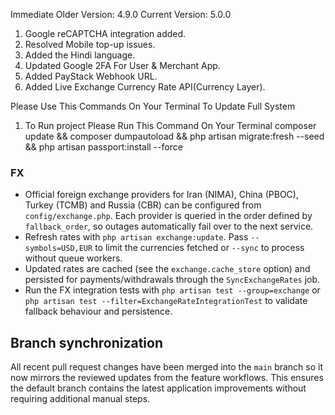 
Immediate Older Version: 4.9.0
Current Version: 5.0.0

1. Google reCAPTCHA integration added.
2. Resolved Mobile top-up issues.
3. Added the Hindi language.
4. Updated Google 2FA For User & Merchant App.
5. Added PayStack Webhook URL.
6. Added Live Exchange Currency Rate API(Currency Layer).

Please Use This Commands On Your Terminal To Update Full System
1. To Run project Please Run This Command On Your Terminal
    composer update && composer dumpautoload && php artisan migrate:fresh --seed && php artisan passport:install --force

### FX

- Official foreign exchange providers for Iran (NIMA), China (PBOC), Turkey (TCMB) and Russia (CBR) can be configured from `config/exchange.php`. Each provider is queried in the order defined by `fallback_order`, so outages automatically fail over to the next service.
- Refresh rates with `php artisan exchange:update`. Pass `--symbols=USD,EUR` to limit the currencies fetched or `--sync` to process without queue workers.
- Updated rates are cached (see the `exchange.cache_store` option) and persisted for payments/withdrawals through the `SyncExchangeRates` job.
- Run the FX integration tests with `php artisan test --group=exchange` or `php artisan test --filter=ExchangeRateIntegrationTest` to validate fallback behaviour and persistence.
## Branch synchronization

All recent pull request changes have been merged into the `main` branch so it now mirrors the reviewed updates from the feature workflows. This ensures the default branch contains the latest application improvements without requiring additional manual steps.
